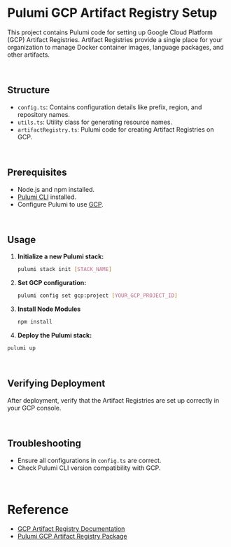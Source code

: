 # Pulumi GCP Artifact Registry Setup
This project contains Pulumi code for setting up Google Cloud Platform (GCP) Artifact Registries. Artifact Registries provide a single place for your organization to manage Docker container images, language packages, and other artifacts.

<br/>

## Structure
- `config.ts`: Contains configuration details like prefix, region, and repository names.
- `utils.ts`: Utility class for generating resource names.
- `artifactRegistry.ts`: Pulumi code for creating Artifact Registries on GCP.

<br/>

## Prerequisites
- Node.js and npm installed.
- [Pulumi CLI](https://www.pulumi.com/docs/cli/) installed.
- Configure Pulumi to use [GCP](https://www.pulumi.com/docs/clouds/gcp/setup/).

<br/>

## Usage
1. **Initialize a new Pulumi stack:**
   ```bash
   pulumi stack init [STACK_NAME]
   ```

2. **Set GCP configuration:**
   ```bash
   pulumi config set gcp:project [YOUR_GCP_PROJECT_ID]
   ```

3. **Install Node Modules**
   ```bash
   npm install
   ```

4. **Deploy the Pulumi stack:**
  ```bash
  pulumi up
  ```

<br/>

## Verifying Deployment
After deployment, verify that the Artifact Registries are set up correctly in your GCP console.

<br/>

## Troubleshooting
- Ensure all configurations in `config.ts` are correct.
- Check Pulumi CLI version compatibility with GCP.

<br/>

# Reference
- [GCP Artifact Registry Documentation](https://cloud.google.com/artifact-registry/docs)
- [Pulumi GCP Artifact Registry Package](https://www.pulumi.com/registry/packages/gcp/api-docs/artifactregistry/#gcp-artifactregistry)
